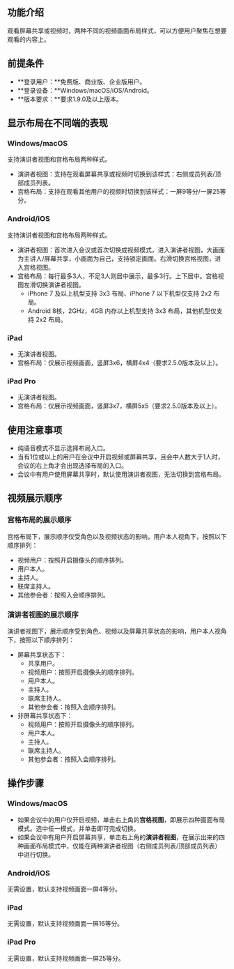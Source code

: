 ## 功能介绍
观看屏幕共享或视频时，两种不同的视频画面布局样式，可以方便用户聚焦在想要观看的内容上。

## 前提条件
- **登录用户：**免费版、商业版、企业版用户。
- **登录设备：**Windows/macOS/iOS/Android。
- **版本要求：**要求1.9.0及以上版本。

## 显示布局在不同端的表现
### Windows/macOS
支持演讲者视图和宫格布局两种样式。
- 演讲者视图：支持在观看屏幕共享或视频时切换到该样式：右侧成员列表/顶部成员列表。
- 宫格布局：支持在观看其他用户的视频时切换到该样式：一屏9等分/一屏25等分。

### Android/iOS
支持演讲者视图和宫格布局两种样式。
- 演讲者视图：首次进入会议或首次切换成视频模式，进入演讲者视图，大画面为主讲人/屏幕共享，小画面为自己，支持锁定画面。右滑切换宫格视图，进入宫格视图。
- 宫格布局：每行最多3人，不足3人则居中展示，最多3行。上下居中。宫格视图左滑切换演讲者视图。
    - iPhone 7 及以上机型支持 3x3 布局、iPhone 7 以下机型仅支持 2x2 布局。
    - Android 8核，2GHz，4GB 内存以上机型支持 3x3 布局，其他机型仅支持 2x2 布局。

### iPad
- 无演讲者视图。
- 宫格布局：仅展示视频画面，竖屏3x6，横屏4x4（要求2.5.0版本及以上）。

### iPad Pro
- 无演讲者视图。
- 宫格布局：仅展示视频画面，竖屏3x7，横屏5x5（要求2.5.0版本及以上）。

## 使用注意事项
- 纯语音模式不显示选择布局入口。
- 当有1位或以上的用户在会议中开启视频或屏幕共享，且会中人数大于1人时，会议的右上角才会出现选择布局的入口。
- 会议中有用户使用屏幕共享时，默认使用演讲者视图，无法切换到宫格布局。

## 视频展示顺序
### 宫格布局的展示顺序
宫格布局下，展示顺序仅受角色以及视频状态的影响，用户本人视角下，按照以下顺序排列：
- 视频用户：按照开启摄像头的顺序排列。
- 用户本人。
- 主持人。
- 联席主持人。
- 其他参会者：按照入会顺序排列。

### 演讲者视图的展示顺序
演讲者视图下，展示顺序受到角色、视频以及屏幕共享状态的影响，用户本人视角下，按照以下顺序排列：
- 屏幕共享状态下：
	- 共享用户。
	- 视频用户：按照开启摄像头的顺序排列。
	- 用户本人。
	- 主持人。
	- 联席主持人。
	- 其他参会者：按照入会顺序排列。
- 非屏幕共享状态下：
	- 视频用户：按照开启摄像头的顺序排列。
	- 用户本人。
	- 主持人。
	- 联席主持人。
	- 其他参会者：按照入会顺序排列。

## 操作步骤
### Windows/macOS
- 如果会议中的用户仅开启视频，单击右上角的**宫格视图**，即展示四种画面布局模式。选中任一模式，并单击即可完成切换。
- 如果会议中有用户开启屏幕共享，单击右上角的**演讲者视图**，在展示出来的四种画面布局模式中，仅能在两种演讲者视图（右侧成员列表/顶部成员列表）中进行切换。

### Android/iOS
无需设置，默认支持视频画面一屏4等分。

### iPad
无需设置，默认支持视频画面一屏16等分。


### iPad Pro
无需设置，默认支持视频画面一屏25等分。
